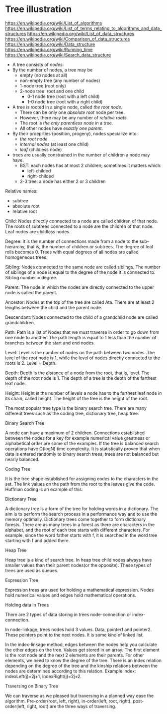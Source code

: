 # Tree illustration


https://en.wikipedia.org/wiki/List_of_algorithms
https://en.wikipedia.org/wiki/List_of_terms_relating_to_algorithms_and_data_structures
https://en.wikipedia.org/wiki/List_of_data_structures
https://en.wikipedia.org/wiki/Comparison_of_data_structures
https://en.wikipedia.org/wiki/Data_structure
https://en.wikipedia.org/wiki/Running_time
https://en.wikipedia.org/wiki/Search_data_structure

- A tree consists of *nodes*.
- By the number of nodes, a tree may be
  - empty (no nodes at all)
  - non-empty tree (any number of nodes)
  - 1-node tree (root only)
  - 2-node tree: root and one child
    - 0-1 node tree (root with a left child)
    - 1-0 node tree (root with a right child)
- A tree is rooted in a single node, called *the root node*.
  - There can be only one *absolute root* node per tree.
  - However, there may be any number of *relative roots*.
  - The root is *the only parentless node* in a tree.
  - All other nodes have *exactly one parent*.
- By their proeprties (position, progeny), nodes specialize into:
  - *the root node*
  - *internal nodes* (at least one child)
  - *leaf* (childless node)
- trees are usually constrained in the number of children a node may have.
  - BST: each nodes has at most 2 children; sometimes it matters which:
    - left-childed
    - right-childed
  - 2-3 tree: a node has either 2 or 3 children

Relative names:
- subtree
- absolute root
- relative root


Child: Nodes directly connected to a node are called children of that node. The roots of subtrees connected to a node are the children of that node. Leaf nodes are childless nodes.

Degree: It is the number of connections made from a node to the sub-hierarchy, that is, the number of children or subtrees. The degree of leaf rolls becomes 0. Trees with equal degrees of all nodes are called homogeneous trees.

Sibling: Nodes connected to the same node are called siblings. The number of siblings of a node is equal to the degree of the node it is connected to. Sibling number = degree.

Parent: The node in which the nodes are directly connected to the upper node is called the parent.

Ancestor: Nodes at the top of the tree are called Ata. There are at least 2 lengths between the child and the parent node.

Descendant: Nodes connected to the child of a grandchild node are called grandchildren.

Path: Path is a list of Nodes that we must traverse in order to go down from one node to another. The path length is equal to 1 less than the number of branches between the start and end nodes.

Level: Level is the number of nodes on the path between two nodes. The level of the root node is 1, while the level of nodes directly connected to the roots is 2. Level = Depth.

Depth: Depth is the distance of a node from the root, that is, level. The depth of the root node is 1. The depth of a tree is the depth of the farthest leaf node.

Height: Height is the number of levels a node has to the farthest leaf node in its chain, called height. The height of the tree is the height of the root.

The most popular tree type is the binary search tree. There are many different trees such as the coding tree, dictionary tree, heap tree.


Binary Search Tree

A node can have a maximum of 2 children. Connections established between the nodes for a key for example numerical value greatness or alphabetical order are some of the examples. If the tree is balanced search operations have O(logN) time complexity. It is statistically proven that when data is entered randomly to binary search trees, trees are not balanced but nearly balanced.

Coding Tree

It is the tree shape established for assigning codes to the characters in the set. The link values on the path from the root to the leaves give the code. Huffman coding is an example of this.

Dictionary Tree

A dictionary tree is a form of the tree for holding words in a dictionary. The aim is to perform the search process in a performance way and to use the memory optimally. Dictionary trees come together to form dictionary forests. There are as many trees in a forest as there are characters in the alphabet, and the root of each tree starts with different characters. For example, since the word father starts with f, it is searched in the word tree starting with f and added there.

Heap Tree

Heap tree is a kind of search tree. In heap tree child nodes always have smaller values than their parent nodes(or the opposite). These types of trees are used as queues.

Expression Tree

Expression trees are used for holding a mathematical expression. Nodes hold numerical values and edges hold mathematical operations.

Holding data in Trees

There are 2 types of data storing in trees node-connection or index-connection.

In node-linkage, trees nodes hold 3 values. Data, pointer1 and pointer2. These pointers point to the next nodes. It is some kind of linked list.

In the index-linkage method, edges between the nodes help you calculate the other edges on the tree. Values get stored in an array. The first element is the root node and the next 2 elements are their parents. For other elements, we need to know the degree of the tree. There is an index relation depending on the degree of the tree and the kinship relations between the nodes are determined according to this relation. Example index: indexLeft(j)=2j+1, indexRight(j)=2j+2.

Traversing on Binary Tree

We can traverse as we pleased but traversing in a planned way ease the algorithm. Pre-order(root, left, right), in-order(left, root, right), post-order(left, right, root) are the three ways of traversing.
